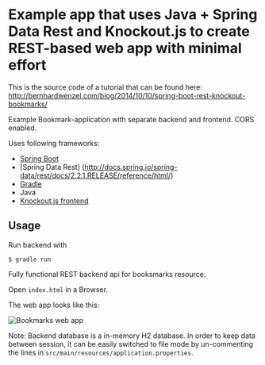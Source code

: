 # Example app that uses Java + Spring Data Rest and Knockout.js to create REST-based web app with minimal effort

This is the source code of a tutorial that can be found here: <http://bernhardwenzel.com/blog/2014/10/10/spring-boot-rest-knockout-bookmarks/>

Example Bookmark-application with separate backend and frontend. CORS enabled. 

Uses following frameworks:

* [Spring Boot](http://docs.spring.io/spring-boot/docs/1.2.1.RELEASE/reference/htmlsingle/)
* [Spring Data Rest] (http://docs.spring.io/spring-data/rest/docs/2.2.1.RELEASE/reference/html/)
* [Gradle](http://gradle.org/documentation)
* Java
* [Knockout.js frontend](http://knockoutjs.com/documentation/introduction.html)

## Usage

Run backend with

    $ gradle run

Fully functional REST backend api for booksmarks resource.

Open `index.html` in a Browser.

The web app looks like this:

![Bookmarks web app](http://www.bernhardwenzel.com/assets/images/bookmarks-frontend.png)

Note: Backend database is a in-memory H2 database. In order to keep data between session, it can be easily switched to file mode by un-commenting the lines in `src/main/resources/application.properties`.